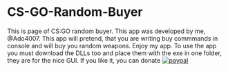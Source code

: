 # CS-GO-Random-Buyer

This is page of CS:GO random buyer.
This app was developed by me, @Ado4007.
This app will pretend, that you are writing buy commmands in console and will buy you random weapons.
Enjoy my app. To use the app you must download the DLLs too and place them with the exe in one folder, they are for the nice GUI.
If you like it, you can donate [![paypal](https://www.paypalobjects.com/en_US/i/btn/btn_donateCC_LG.gif)](https://www.paypal.com/cgi-bin/webscr?cmd=_donations&business=ado4007@gmail.com&lc=SK&item_name=Donation%20to%20Ado4007%20for%20CSGO%20buyer%20&currency_code=EUR&bn=PP%2dDonationsBF)
